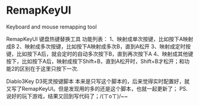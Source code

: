 # RemapKeyUI
Keyboard and mouse remapping tool

RemapKeyUI
键盘热键替换工具
功能列表：
1、映射成单次按键，比如按下A映射成B
2、映射成多次按键，比如按下A映射成多次B，直到A松开
3、映射成定时按键，比如按下A后，就会定时的自动多次按下B，直到再次按下A
4、映射成其他键按下，比如按下A后，映射成按下Shift+B，直到A松开时，Shift+B才松开；和功能2的区别在于这里只按下一次.

Diablo3Key
D3死灵按键脚本
本来是只写这个脚本的，后来觉得实时配置好，就又写了RemapKeyUI。但是发现用的多的还是这个脚本，也就一起更新了；
PS. 说好的玩下游戏，结果又回到写代码了；/(ㄒoㄒ)/~~
